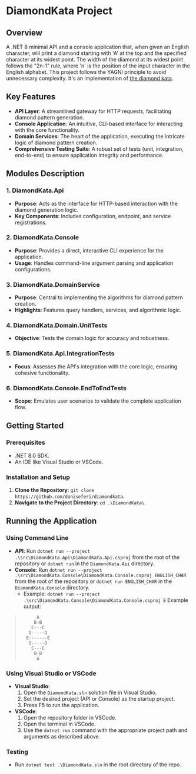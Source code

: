 # DiamondKata Project

## Overview
A .NET 8 minimal API and a console application that, when given an English character, will print a diamond starting with 'A' at the top and the specified character at its widest point. The width of the diamond at its widest point follows the "2n-1" rule, where 'n' is the position of the input character in the English alphabet. This project follows the YAGNI principle to avoid unnecessary complexity. It's an implementation of [the diamond kata](https://github.com/davidwhitney/CodeDojos/tree/master/Diamond%20Kata).

## Key Features
- **API Layer**: A streamlined gateway for HTTP requests, facilitating diamond pattern generation.
- **Console Application**: An intuitive, CLI-based interface for interacting with the core functionality.
- **Domain Services**: The heart of the application, executing the intricate logic of diamond pattern creation.
- **Comprehensive Testing Suite**: A robust set of tests (unit, integration, end-to-end) to ensure application integrity and performance.

## Modules Description

### 1. DiamondKata.Api
- **Purpose**: Acts as the interface for HTTP-based interaction with the diamond generation logic.
- **Key Components**: Includes configuration, endpoint, and service registrations.

### 2. DiamondKata.Console
- **Purpose**: Provides a direct, interactive CLI experience for the application.
- **Usage**: Handles command-line argument parsing and application configurations.

### 3. DiamondKata.DomainService
- **Purpose**: Central to implementing the algorithms for diamond pattern creation.
- **Highlights**: Features query handlers, services, and algorithmic logic.

### 4. DiamondKata.Domain.UnitTests
- **Objective**: Tests the domain logic for accuracy and robustness.

### 5. DiamondKata.Api.IntegrationTests
- **Focus**: Assesses the API's integration with the core logic, ensuring cohesive functionality.

### 6. DiamondKata.Console.EndToEndTests
- **Scope**: Emulates user scenarios to validate the complete application flow.

## Getting Started

### Prerequisites
- .NET 8.0 SDK.
- An IDE like Visual Studio or VSCode.

### Installation and Setup
1. **Clone the Repository**: `git clone https://github.com/doniseferi/diamondkata`.
2. **Navigate to the Project Directory**: `cd .\DiamondKata\`.

## Running the Application

### Using Command Line
- **API**: Run `dotnet run --project .\src\DiamondKata.Api\DiamondKata.Api.csproj` from the root of the repository or `dotnet run` in the `DiamondKata.Api` directory.
- **Console**: Run `dotnet run --project .\src\DiamondKata.Console\DiamondKata.Console.csproj ENGLISH_CHAR` from the root of the repository or `dotnet run ENGLISH_CHAR` in the `DiamondKata.Console` directory.
    - Example: `dotnet run --project .\src\DiamondKata.Console\DiamondKata.Console.csproj E`
Example output:
>           A
>          B-B
>         C---C
>        D-----D
>       E-------E
>        D-----D
>         C---C
>          B-B
>           A
### Using Visual Studio or VSCode
- **Visual Studio**:
  1. Open the `DiamondKata.sln` solution file in Visual Studio.
  2. Set the desired project (API or Console) as the startup project.
  3. Press F5 to run the application.
- **VSCode**:
  1. Open the repository folder in VSCode.
  2. Open the terminal in VSCode.
  3. Use the `dotnet run` command with the appropriate project path and arguments as described above.

### Testing
- Run `dotnet test .\DiamondKata.sln` in the root directory of the repo.
